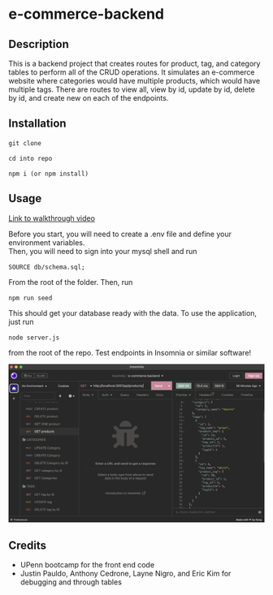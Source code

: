 # e-commerce-backend

## Description
This is a backend project that creates routes for product, tag, and category tables to perform all of the CRUD operations. It simulates an e-commerce website where categories would have multiple products, which would have multiple tags. There are routes to view all, view by id, update by id, delete by id, and create new on each of the endpoints.

## Installation

```
git clone
``` 
```
cd into repo
```
```
npm i (or npm install)
```

## Usage

[Link to walkthrough video](https://drive.google.com/file/d/15B3DpO29AClV1AHz3YYYxpkWSjNjgTMH/view)

Before you start, you will need to create a .env file and define your environment variables.<br/>
Then, you will need to sign into your mysql shell and run
```
SOURCE db/schema.sql;
```
From the root of the folder. Then, run
```
npm run seed
```
This should get your database ready with the data. To use the application, just run 
```
node server.js
```
from the root of the repo. Test endpoints in Insomnia or similar software!

![screenshot of insomnia testing](./images/testing-backend.png)

## Credits
- UPenn bootcamp for the front end code
- Justin Pauldo, Anthony Cedrone, Layne Nigro, and Eric Kim for debugging and through tables